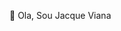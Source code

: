 👋  Ola, Sou Jacque Viana
<!---
Jviana70/Jviana70 is a ✨ special ✨ repository because its `README.md` (this file) appears on your GitHub profile.
You can click the Preview link to take a look at your changes.
--->
